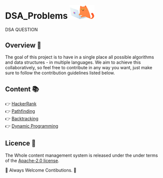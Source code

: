  # DSA_Problems <img src="https://github.com/ralphcoder/pessonal/blob/master/photoes/giphy.gif" width="80"/>

DSA QUESTION

## Overview 🖖

The goal of this project is to have in a single place all possible algorithms and data structures - in multiple languages. We aim to achieve this collaboratively, so feel free to contribute in any way you want, just make sure to follow the contribution guidelines listed below.

## Content 📚
👉 [HackerRank](https://github.com/swastikbaithalu/DSA_Problems-/tree/main/HackerRank)<br>
👉 [Pathfinding](https://github.com/swastikbaithalu/DSA_Problems-/tree/main/Pathfinding)<br>
👉 [Backtracking](https://github.com/swastikbaithalu/DSA_Problems-/tree/main/backtracking)<br>
👉 [Dynamic Programming](https://github.com/swastikbaithalu/DSA_Problems-/tree/main/dp)<br>

## Licence 📱
The Whole content management system is released under the under terms of the [Apache-2.0 license](https://github.com/swastikbaithalu/DSA_Problems-/blob/main/LICENSE).

👋 Always Welcome Contibutions. 👋
